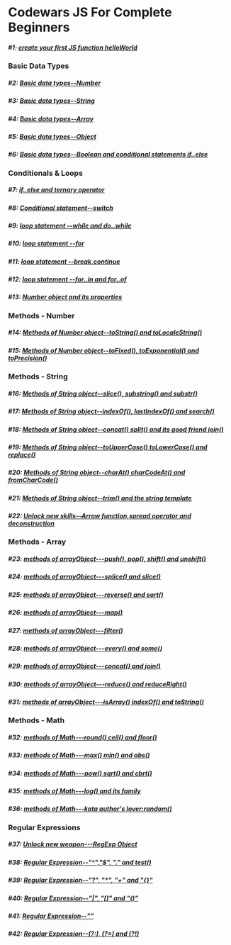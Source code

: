 # Codewars JS For Complete Beginners

##### #1: [create your first JS function helloWorld](http://www.codewars.com/kata/571ec274b1c8d4a61c0000c8)
### Basic Data Types
##### #2: [Basic data types--Number](http://www.codewars.com/kata/571edd157e8954bab500032d)
##### #3: [Basic data types--String](http://www.codewars.com/kata/571edea4b625edcb51000d8e)
##### #4: [Basic data types--Array](http://www.codewars.com/kata/571effabb625ed9b0600107a)
##### #5: [Basic data types--Object](http://www.codewars.com/kata/571f1eb77e8954a812000837)
##### #6: [Basic data types--Boolean and conditional statements if..else](http://www.codewars.com/kata/571f832f07363d295d001ba8)
### Conditionals & Loops
##### #7: [if..else and ternary operator](http://www.codewars.com/kata/57202aefe8d6c514300001fd)
##### #8: [Conditional statement--switch](http://www.codewars.com/kata/572059afc2f4612825000d8a)
##### #9: [loop statement --while and do..while](http://www.codewars.com/kata/57216d4bcdd71175d6000560)
##### #10: [loop statement --for](http://www.codewars.com/kata/5721a78c283129e416000999)
##### #11: [loop statement --break,continue](http://www.codewars.com/kata/5721c189cdd71194c1000b9b)
##### #12: [loop statement --for..in and for..of](http://www.codewars.com/kata/5722b3f0bd5583cf44001000)
##### #13: [Number object and its properties](http://www.codewars.com/kata/5722fd3ab7162a3a4500031f)
### Methods - Number
##### #14: [Methods of Number object--toString() and toLocaleString()](http://www.codewars.com/kata/57238ceaef9008adc7000603)
##### #15: [Methods of Number object--toFixed(), toExponential() and toPrecision()](http://www.codewars.com/kata/57256064856584bc47000611)
### Methods - String
##### #16: [Methods of String object--slice(), substring() and substr()](http://www.codewars.com/kata/57274562c8dcebe77e001012)
##### #17: [Methods of String object--indexOf(), lastIndexOf() and search()](http://www.codewars.com/kata/57277a31e5e51450a4000010)
##### #18: [Methods of String object--concat() split() and its good friend join()](http://www.codewars.com/kata/57280481e8118511f7000ffa)
##### #19: [Methods of String object--toUpperCase() toLowerCase() and replace()](http://www.codewars.com/kata/5728203b7fc662a4c4000ef3)
##### #20: [Methods of String object--charAt() charCodeAt() and fromCharCode()](http://www.codewars.com/kata/57284d23e81185ae6200162a)
##### #21: [Methods of String object--trim() and the string template](http://www.codewars.com/kata/57284d23e81185ae6200162a)
##### #22: [Unlock new skills--Arrow function,spread operator and deconstruction](http://www.codewars.com/kata/572ab0cfa3af384df7000ff8)
### Methods - Array
##### #23: [methods of arrayObject---push(), pop(), shift() and unshift()](http://www.codewars.com/kata/572af273a3af3836660014a1)
##### #24: [methods of arrayObject---splice() and slice()](http://www.codewars.com/kata/572cb264362806af46000793)
##### #25: [methods of arrayObject---reverse() and sort()](http://www.codewars.com/kata/572df796914b5ba27c000c90)
##### #26: [methods of arrayObject---map()](http://www.codewars.com/kata/572fdeb4380bb703fc00002c)
##### #27: [methods of arrayObject---filter()](http://www.codewars.com/kata/573023c81add650b84000429)
##### #28: [methods of arrayObject---every() and some()](http://www.codewars.com/kata/57308546bd9f0987c2000d07)
##### #29: [methods of arrayObject---concat() and join()](http://www.codewars.com/kata/5731861d05d14d6f50000626)
##### #30: [methods of arrayObject---reduce() and reduceRight()](http://www.codewars.com/kata/573156709a231dcec9000ee8)
##### #31: [methods of arrayObject---isArray() indexOf() and toString()](http://www.codewars.com/kata/5732b0351eb838d03300101d)
### Methods - Math
##### #32: [methods of Math---round() ceil() and floor()](http://www.codewars.com/kata/5732d3c9791aafb0e4001236)
##### #33: [methods of Math---max() min() and abs()](http://www.codewars.com/kata/5733d6c2d780e20173000baa)
##### #34: [methods of Math---pow() sqrt() and cbrt()](http://www.codewars.com/kata/5733f948d780e27df6000e33)
##### #35: [methods of Math---log() and its family](http://www.codewars.com/kata/57353de879ccaeb9f8000564)
##### #36: [methods of Math---kata author's lover:random()](http://www.codewars.com/kata/5735956413c2054a680009ec)
### Regular Expressions
##### #37: [Unlock new weapon---RegExp Object](http://www.codewars.com/kata/5735e39313c205fe39001173)
##### #38: [Regular Expression--"^","$", "." and test()](http://www.codewars.com/kata/573975d3ac3eec695b0013e0)
##### #39: [Regular Expression--"?", "*", "+" and "{}"](http://www.codewars.com/kata/573bca07dffc1aa693000139)
##### #40: [Regular Expression--"|", "[]" and "()"](http://www.codewars.com/kata/573d11c48b97c0ad970002d4)
##### #41: [Regular Expression--""](http://www.codewars.com/kata/573e6831e3201f6a9b000971)
##### #42: [Regular Expression--(?:), (?=) and (?!)](http://www.codewars.com/kata/573fb9223f9793e485000453)